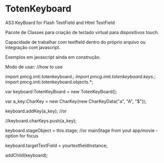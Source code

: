 TotenKeyboard
=============

AS3 KeyBoard for Flash TextField and Html TextField 


Pacote de Classes para criação de teclado virtual para dispositivos touch.

Capacidade de trabalhar com textfield dentro do próprio arquivo ou integração com javascript.

Exemplos em javascript ainda em construção.

Modo de usar: //how to use

import pmcg.imti.totenkeyboard.*;
import pmcg.imti.totenkeyboard.keys.*;
import pmcg.imti.totenkeyboard.objects.*;

var keyboard:TotenKeyBoard = new TotenKeyBoard();

var a_key:CharKey = new CharKey(new CharKeyData("a", "A", "$"));

keyboard.addKey(a_key); //or 

//keyboard.charKeys.push(a_key);

keyboard.stageObject = this.stage; //or mainStage from yout app/movie - option for focus 

keyboard.targetTextField = yourtextfieldInstance;

addChild(keyboard);
